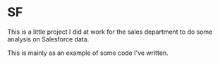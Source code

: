 # SF

This is a little project I did at work for the sales department to do some analysis on Salesforce data. 

This is mainly as an example of some code I've written.
